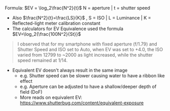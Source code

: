 Formula: $EV = \log_2\frac{N^2}{t}$ N = aperture | t = shutter speed 

- Also $\frac{N^2}{t}=\frac{LS}{K}$ , S = ISO | L = Luminance | K = Reflected-light meter calibration constant
- The calculators for EV Equivalence used the formula $EV=\log_2{\frac{100N^2}{St}}$ 

> I observed that for my smartphone with fixed aperture (f/1.79) and Shutter Speed and ISO set to Auto, when EV was set to +4.0, the ISO varied from 12799 to ~2000 as light increased, while the shutter speed remained at 1/14. 

- Equivalent EV doesn't always result in the same image
	- e.g. Shutter speed can be slower causing water to have a ribbon like effect
	- e.g. Aperture can be adjusted to have a shallow/deeper depth of field (DoF)
	- More reads on equivalent EV: https://www.shutterbug.com/content/equivalent-exposure